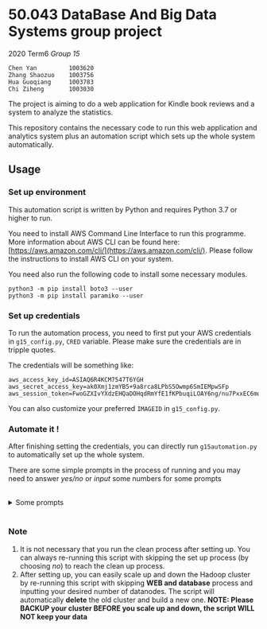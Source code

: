 # 50.043 DataBase And Big Data Systems group project
2020 Term6 *Group 15*

```
Chen Yan         1003620
Zhang Shaozuo    1003756
Hua Guoqiang     1003783
Chi Ziheng       1003030
```

The project is aiming to do a web application for Kindle book reviews and a system to analyze the statistics. 

This repository contains the necessary code to run this web application and analytics system plus an automation script which sets up the whole system automatically.

## Usage

### Set up environment
This automation script is written by Python and requires Python 3.7 or higher to run.

You need to install AWS Command Line Interface to run this programme. More information about AWS CLI can be found here: [https://aws.amazon.com/cli/](https://aws.amazon.com/cli/). Please follow the instructions to install AWS CLI on your system.

You need also run the following code to install some necessary modules.

```
python3 -m pip install boto3 --user
python3 -m pip install paramiko --user
```


### Set up credentials
To run the automation process, you need to first put your AWS credentials in `g15_config.py`, `CRED` variable. Please make sure the credentials are in tripple quotes.

The credentials will be something like:
```
aws_access_key_id=ASIAQ6R4KCM7547T6YGH
aws_secret_access_key=ak0Xmj1zmYB5+9a8rca8LPbS5Owmp6SmIEMpwSFp
aws_session_token=FwoGZXIvYXdzEHQaDOHqdRmYfE1fKPbuqiLOAY6ng/nu7PxxEC6moRopnfY2NMBuy2Ru2ZapKs5Ur44zAk9MFGmZ9hiSBJSLirR66cTMxhyKh9px22budnmCNw/LQzV9n45lWnNq9RcC1koECTy/886zuvATZrW95hpFaXj47qw09bDogfYzLOlAxuaLuRjs+RVSsFu92KczItXpAPzulRhuo5Ux/rF+WDhCVVvySJdG9FZ2C41YWUL6jloXa9jtcqF/nQfNh1zP5pkDC8QBYttpn9GLNrgchHsnF641vM77akCGfex6ved7KODPrf4FMi1kGqKxgoRaz04DTK+AySNF2uytfEouBJ4vnM76qxUmNeyJHHjnZCFoDuNKizA=
```

You can also customize your preferred `IMAGEID` in `g15_config.py`.

### Automate it !
After finishing setting the credentials, you can directly run `g15automation.py` to automatically set up the whole system.

There are some simple prompts in the process of running and you may need to answer *yes/no* or *input* some numbers for some prompts 

<br>

<details>
<summary>Some prompts</summary>

#### Setting up WEB and database
A prompt will ask you:
```
Setup WEB and Database?
(1) Yes (2) No
```

- Yes, the programme will set up WEB frontend instance, MySQL instance and MongoDB instance.
- No, skip this setup.

#### Setting up Hadoop cluster
A prompt will ask you:
```
Setup Hadoop cluster?
(1) Yes (2) No
```

- Yes, the programme will ask you how many datanodes you need and you shall input a number. And it will set up one namenode instance plus your desired number of datanode instances.
```
Please input how many datanodes you want to setup.
```
- No, skip this setup.

#### Clean up
A prompt will ask you:
```
Tear down everything?
(1) Yes (2) No
```

- Yes, the programme will terminate the instances it created so far and delete security groups it has created.
- No, skip this process.
</details>

<br>

### Note
1. It is not necessary that you run the clean process after setting up. You can always re-running this script with skipping the set up process (by choosing *no*) to reach the clean up process.
2. After setting up, you can easily scale up and down the Hadoop cluster by re-running this script with skipping **WEB and database** process and inputting your desired number of datanodes. The script will automatically **delete** the old cluster and build a new one. **NOTE: Please BACKUP your cluster BEFORE you scale up and down, the script WILL NOT keep your data**


